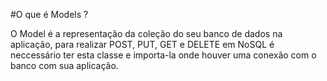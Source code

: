 #O que é Models ?

O Model é a representação da coleção do seu banco de dados na aplicação, para realizar POST, PUT, GET e DELETE em NoSQL é neccessário ter esta classe e importa-la onde houver uma conexão com o banco com sua aplicação.